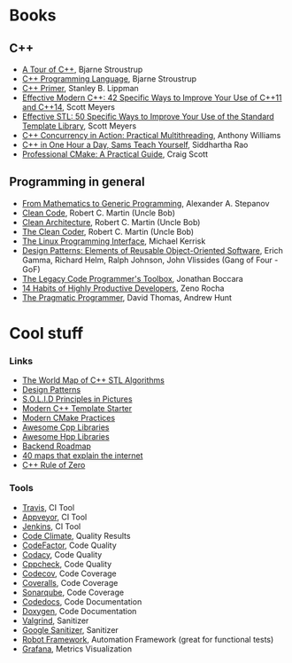 # Books

## C++
- [A Tour of C++](https://www.amazon.com.br/Tour-C-2nd-Bjarne-Stroustrup/dp/0134997832/ref=sr_1_1?__mk_pt_BR=%C3%85M%C3%85%C5%BD%C3%95%C3%91&crid=1IR5XEA4IMCVQ&dchild=1&keywords=a+tour+of+c%2B%2B&qid=1597129065&sprefix=a+tour+of%2Caps%2C286&sr=8-1), Bjarne Stroustrup
- [C++ Programming Language](https://www.amazon.com.br/Programming-Language-Programm-Lang_p4-English-ebook/dp/B00DUW4BMS/ref=sr_1_6?__mk_pt_BR=%C3%85M%C3%85%C5%BD%C3%95%C3%91&dchild=1&keywords=c%2B%2B&qid=1597129178&s=digital-text&sr=1-6), Bjarne Stroustrup
- [C++ Primer](https://www.amazon.com.br/dp/B0091I7FEQ/?coliid=I2ONYYNLR64P4I&colid=1EQTD27MP9O7E&psc=0&ref_=lv_ov_lig_dp_it), Stanley B. Lippman
- [Effective Modern C++: 42 Specific Ways to Improve Your Use of C++11 and C++14](https://www.amazon.com.br/Effective-Modern-Specific-Improve-English-ebook/dp/B00PGCMGDQ/ref=sr_1_1?__mk_pt_BR=%C3%85M%C3%85%C5%BD%C3%95%C3%91&dchild=1&keywords=scott+meyers&qid=1597129283&s=digital-text&sr=1-1), Scott Meyers
- [Effective STL: 50 Specific Ways to Improve Your Use of the Standard Template Library](https://www.amazon.com.br/Effective-STL-Specific-Standard-Template/dp/0201749629/ref=pd_day0_14_24?_encoding=UTF8&pd_rd_i=0201749629&pd_rd_r=3c78913f-2d33-4f25-946b-9f02b03e273e&pd_rd_w=w0mzy&pd_rd_wg=3bL6K&pf_rd_p=c4c4ce2a-5c19-402b-95c2-78b460af9127&pf_rd_r=WYY9E2E4CC6DXHS6XTX1&psc=1&refRID=WYY9E2E4CC6DXHS6XTX1), Scott Meyers
- [C++ Concurrency in Action: Practical Multithreading](https://www.amazon.com.br/dp/1933988770/?coliid=IFWSZMV9BOYXG&colid=1EQTD27MP9O7E&psc=1&ref_=lv_ov_lig_dp_it), Anthony Williams
- [C++ in One Hour a Day, Sams Teach Yourself](https://www.amazon.com.br/One-Hour-Sams-Teach-Yourself/dp/0789757745/ref=pd_day0_14_9?_encoding=UTF8&pd_rd_i=0789757745&pd_rd_r=3c78913f-2d33-4f25-946b-9f02b03e273e&pd_rd_w=w0mzy&pd_rd_wg=3bL6K&pf_rd_p=c4c4ce2a-5c19-402b-95c2-78b460af9127&pf_rd_r=WYY9E2E4CC6DXHS6XTX1&psc=1&refRID=WYY9E2E4CC6DXHS6XTX1), Siddhartha Rao
- [Professional CMake: A Practical Guide](https://crascit.com/professional-cmake/), Craig Scott

## Programming in general
- [From Mathematics to Generic Programming](https://www.amazon.com.br/Mathematics-Generic-Programming-English-ebook/dp/B00PKH9XAG/ref=sr_1_1?__mk_pt_BR=%C3%85M%C3%85%C5%BD%C3%95%C3%91&dchild=1&keywords=generic+programming&qid=1597129117&sr=8-1), Alexander A. Stepanov
- [Clean Code](https://www.amazon.com.br/Clean-Code-Handbook-Software-Craftsmanship/dp/0132350882/ref=pd_day0_14_13?_encoding=UTF8&pd_rd_i=0132350882&pd_rd_r=3c78913f-2d33-4f25-946b-9f02b03e273e&pd_rd_w=w0mzy&pd_rd_wg=3bL6K&pf_rd_p=c4c4ce2a-5c19-402b-95c2-78b460af9127&pf_rd_r=WYY9E2E4CC6DXHS6XTX1&psc=1&refRID=WYY9E2E4CC6DXHS6XTX1), Robert C. Martin (Uncle Bob)
- [Clean Architecture](https://www.amazon.com.br/Clean-Architecture-Craftsmans-Software-Structure/dp/0134494164/ref=pd_bxgy_img_2/130-2934139-4618003?_encoding=UTF8&pd_rd_i=0134494164&pd_rd_r=07491272-a6d1-47bc-a4e3-32d9115de12e&pd_rd_w=9Qpx4&pd_rd_wg=JkbWa&pf_rd_p=cfb8196f-900f-4d57-8879-02619d5aab28&pf_rd_r=024KJ9B8B0K10JP0MFSS&psc=1&refRID=024KJ9B8B0K10JP0MFSS), Robert C. Martin (Uncle Bob)
- [The Clean Coder](https://www.amazon.com.br/Clean-Coder-Conduct-Professional-Programmers-ebook/dp/B0050JLC9Y/ref=sr_1_2?__mk_pt_BR=%C3%85M%C3%85%C5%BD%C3%95%C3%91&dchild=1&keywords=the+clean+coder&qid=1597129738&sr=8-2), Robert C. Martin (Uncle Bob)
- [The Linux Programming Interface](https://www.amazon.com.br/dp/B004OEJMZM/?coliid=I22USYQUBZ5ZKT&colid=1EQTD27MP9O7E&psc=0&ref_=lv_ov_lig_dp_it), Michael Kerrisk
- [Design Patterns: Elements of Reusable Object-Oriented Software](https://www.amazon.com.br/Design-Patterns-Elements-Reusable-Object-Oriented/dp/0201633612/ref=pd_day0_14_8?_encoding=UTF8&pd_rd_i=0201633612&pd_rd_r=3c78913f-2d33-4f25-946b-9f02b03e273e&pd_rd_w=w0mzy&pd_rd_wg=3bL6K&pf_rd_p=c4c4ce2a-5c19-402b-95c2-78b460af9127&pf_rd_r=WYY9E2E4CC6DXHS6XTX1&psc=1&refRID=WYY9E2E4CC6DXHS6XTX1), Erich Gamma, Richard Helm, Ralph Johnson, John Vlissides (Gang of Four - GoF)
- [The Legacy Code Programmer's Toolbox](https://www.amazon.com.br/Legacy-Code-Programmers-Toolbox-Developers-ebook/dp/B07Y6T2VN1/ref=sr_1_2?__mk_pt_BR=%C3%85M%C3%85%C5%BD%C3%95%C3%91&dchild=1&keywords=legacy+code&qid=1597129805&sr=8-2), Jonathan Boccara
- [14 Habits of Highly Productive Developers](https://www.amazon.com.br/Habits-Highly-Productive-Developers-English-ebook/dp/B08BF74RRG/ref=sr_1_2?__mk_pt_BR=%C3%85M%C3%85%C5%BD%C3%95%C3%91&crid=2651PS79GERI3&dchild=1&keywords=14+habitos+de+desenvolvedores+altamente+produtivos&qid=1597154480&sprefix=14+ha%2Caps%2C294&sr=8-2), Zeno Rocha
- [The Pragmatic Programmer](https://www.amazon.com.br/Pragmatic-Programmer-journey-mastery-Anniversary-ebook/dp/B07VRS84D1/ref=sr_1_1?__mk_pt_BR=%C3%85M%C3%85%C5%BD%C3%95%C3%91&dchild=1&keywords=The+Pragmatic+Programmer%3A+20th+Anniversary+Edition%2C+2nd+Edition&qid=1600100218&sr=8-1), David Thomas, Andrew Hunt


# Cool stuff

### Links
- [The World Map of C++ STL Algorithms](https://www.fluentcpp.com/getthemap/)
- [Design Patterns](https://refactoring.guru/design-patterns)
- [S.O.L.I.D Principles in Pictures](https://medium.com/backticks-tildes/the-s-o-l-i-d-principles-in-pictures-b34ce2f1e898)
- [Modern C++ Template Starter](https://github.com/TheLartians/ModernCppStarter)
- [Modern CMake Practices](https://pabloariasal.github.io/2018/02/19/its-time-to-do-cmake-right/)
- [Awesome Cpp Libraries](https://github.com/fffaraz/awesome-cpp)
- [Awesome Hpp Libraries](https://github.com/p-ranav/awesome-hpp)
- [Backend Roadmap](https://roadmap.sh/backend)
- [40 maps that explain the internet](https://www.vox.com/a/internet-maps)
- [C++ Rule of Zero](http://web.archive.org/web/20171203020717/https://blog.rmf.io/cxx11/rule-of-zero)

### Tools
- [Travis](https://travis-ci.com), CI Tool
- [Appveyor](https://ci.appveyor.com), CI Tool
- [Jenkins](https://www.jenkins.io/), CI Tool
- [Code Climate](https://codeclimate.com/), Quality Results
- [CodeFactor](https://www.codefactor.io), Code Quality
- [Codacy](https://app.codacy.com), Code Quality
- [Cppcheck](http://cppcheck.sourceforge.net/), Code Quality
- [Codecov](https://codecov.io/), Code Coverage
- [Coveralls](https://coveralls.io), Code Coverage
- [Sonarqube](https://www.sonarqube.org/), Code Coverage
- [Codedocs](https://codedocs.xyz/), Code Documentation
- [Doxygen](https://www.doxygen.nl/index.html), Code Documentation
- [Valgrind](https://valgrind.org/), Sanitizer
- [Google Sanitizer](https://github.com/google/sanitizers), Sanitizer
- [Robot Framework](https://robotframework.org/), Automation Framework (great for functional tests)
- [Grafana](https://grafana.com/), Metrics Visualization
